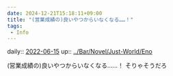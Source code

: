 ```yaml
---
date: 2024-12-21T15:18:11+09:00
title: "(営業成績の)良いやつからいなくなる……！"
tags:
 - Info
---
```


daily:: [2022-06-15](Daily_Note/2022-06-15.md)
up:: [../Bar/Novel/Just-World/Eno](../Bar/Novel/Just-World/Eno.md)

(営業成績の)良いやつからいなくなる……！
そりゃそうだろ
